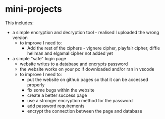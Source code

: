 # mini-projects

This includes: 
- a simple encryption and decryption tool - realised I uploaded the wrong version
  - to improve I need to:
      - Add the rest of the ciphers - vignere cipher, playfair cipher, diffie hellman and elgamal cipher not added yet 
- a simple "safe" login page
  - website writes to a database and encrypts password
  - the website works on your pc if downloaded and/or ran in vscode
  - to improve I need to:
      - put the website on github pages so that it can be accessed properly
      - fix some bugs within the website
      - create a better success page
      - use a stronger encryption method for the password
      - add password requirements
      - encrypt the connection between the page and database 
